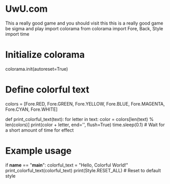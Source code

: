 # UwU.com
This a really good game and you should visit this this is a really good game be sigma and play
import colorama
from colorama import Fore, Back, Style
import time

# Initialize colorama
colorama.init(autoreset=True)

# Define colorful text
colors = [Fore.RED, Fore.GREEN, Fore.YELLOW, Fore.BLUE, Fore.MAGENTA, Fore.CYAN, Fore.WHITE]

def print_colorful_text(text):
    for letter in text:
        color = colors[len(text) % len(colors)]
        print(color + letter, end='', flush=True)
        time.sleep(0.1)  # Wait for a short amount of time for effect

# Example usage
if __name__ == "__main__":
    colorful_text = "Hello, Colorful World!"
    print_colorful_text(colorful_text)
    print(Style.RESET_ALL)  # Reset to default style
